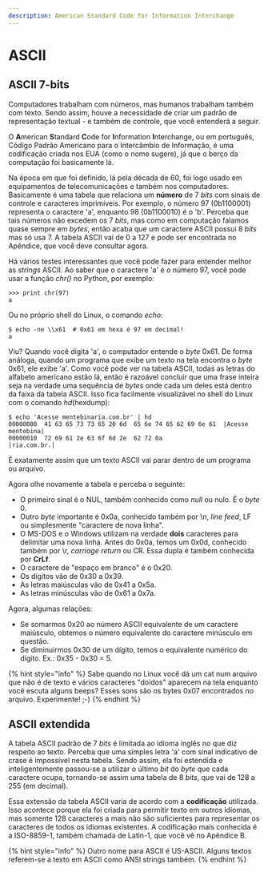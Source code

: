 ```yaml
---
description: American Standard Code for Information Interchange
---
```


# ASCII

## ASCII 7-bits

Computadores trabalham com números, mas humanos trabalham também com texto. Sendo assim, houve a necessidade de criar um padrão de representação textual - e também de controle, que você entenderá a seguir.

O **A**merican **S**tandard **C**ode for **I**nformation **I**nterchange, ou em português, Código Padrão Americano para o Intercâmbio de Informação, é uma codificação criada nos EUA \(como o nome sugere\), já que o berço da computação foi basicamente lá.

Na época em que foi definido, lá pela década de 60, foi logo usado em equipamentos de telecomunicações e também nos computadores. Basicamente é uma tabela que relaciona um **número** de 7 _bits_ com sinais de controle e caracteres imprimíveis. Por exemplo, o número 97 \(0b1100001\) representa o caractere 'a', enquanto 98 \(0b1100010\) é o 'b'. Perceba que tais números não excedem os 7 _bits_, mas como em computação falamos quase sempre em _bytes_, então acaba que um caractere ASCII possui 8 _bits_ mas só usa 7. A tabela ASCII vai de 0 a 127 e pode ser encontrada no Apêndice, que você deve consultar agora.

Há vários testes interessantes que você pode fazer para entender melhor as _strings_ ASCII. Ao saber que o caractere 'a' é o número 97, você pode usar a função _chr\(\)_ no Python, por exemplo:

```text
>>> print chr(97)
a
```

Ou no próprio shell do Linux, o comando _echo_:

```text
$ echo -ne \\x61  # 0x61 em hexa é 97 em decimal!
a
```

Viu? Quando você digita 'a', o computador entende o _byte_ 0x61. De forma análoga, quando um programa que exibe um texto na tela encontra o _byte_ 0x61, ele exibe 'a'. Como você pode ver na tabela ASCII, todas as letras do alfabeto americano estão lá, então é razoável concluir que uma frase inteira seja na verdade uma sequência de _bytes_ onde cada um deles está dentro da faixa da tabela ASCII. Isso fica facilmente visualizável no shell do Linux com o comando _hd_\(hexdump\):

```text
$ echo 'Acesse mentebinaria.com.br' | hd
00000000  41 63 65 73 73 65 20 6d  65 6e 74 65 62 69 6e 61  |Acesse mentebina|
00000010  72 69 61 2e 63 6f 6d 2e  62 72 0a                 |ria.com.br.|
```

É exatamente assim que um texto ASCII vai parar dentro de um programa ou arquivo.

Agora olhe novamente a tabela e perceba o seguinte:

* O primeiro sinal é o NUL, também conhecido como _null_ ou nulo. É o _byte_ 0.
* Outro _byte_ importante é 0x0a, conhecido também por \n, _line feed_, LF ou simplesmente "caractere de nova linha".
* O MS-DOS e o Windows utilizam na verdade **dois** caracteres para delimitar uma nova linha. Antes do 0x0a, temos um 0x0d, conhecido também por \r, _carriage return_ ou CR. Essa dupla é também conhecida por **CrLf**.
* O caractere de "espaço em branco" é o 0x20.
* Os dígitos vão de 0x30 a 0x39.
* As letras maiúsculas vão de 0x41 a 0x5a.
* As letras minúsculas vão de 0x61 a 0x7a.

Agora, algumas relações:

* Se somarmos 0x20 ao número ASCII equivalente de um caractere maiúsculo, obtemos o número equivalente do caractere minúsculo em questão.
* Se diminuirmos 0x30 de um dígito, temos o equivalente numérico do dígito. Ex.: 0x35 - 0x30 = 5.

{% hint style="info" %}
Sabe quando no Linux você dá um cat num arquivo que não é de texto e vários caracteres "doidos" aparecem na tela enquanto você escuta alguns beeps? Esses sons são os bytes 0x07 encontrados no arquivo. Experimente! ;-\)
{% endhint %}

## ASCII extendida

A tabela ASCII padrão de 7 _bits_ é limitada ao idioma inglês no que diz respeito ao texto. Perceba que uma simples letra 'a' com sinal indicativo de crase é impossível nesta tabela. Sendo assim, ela foi estendida e inteligentemente passou-se a utilizar o último _bit_ do _byte_ que cada caractere ocupa, tornando-se assim uma tabela de 8 _bits_, que vai de 128 a 255 \(em decimal\).

Essa extensão da tabela ASCII varia de acordo com a **codificação** utilizada. Isso acontece porque ela foi criada para permitir texto em outros idiomas, mas somente 128 caracteres a mais não são suficientes para representar os caracteres de todos os idiomas existentes. A codificação mais conhecida é a ISO-8859-1, também chamada de Latin-1, que você vê no Apêndice B.

{% hint style="info" %}
Outro nome para ASCII é US-ASCII. Alguns textos referem-se a texto em ASCII como ANSI strings também.
{% endhint %}
